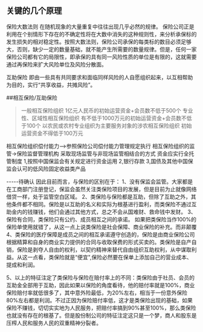 ## 关键的几个原理
保险大数法则
在随机现象的大量重复中往往出现几乎必然的规律。
保险公司正是利用在个别情形下存在的不确定性将在大数中消失的这种规则性，来分析承保标的发生损失的相对稳定性。按照大数法则，保险公司承保的每类标的数目必须足够大，否则，缺少一定的数量基础，就不能产生所需要的数量规律。但是，任何一家保险公司都有它的局限性，即承保的具有同一风险性质的单位是有限的，这就需要通过再保险来扩大风险单位及风险分散面。

互助保险
即由一些具有共同要求和面临同样风险的人自愿组织起来，以互相帮助为目的，实行“共享收益，共摊风险”。



##相互保险/互助保险
>一般相互保险组织
1亿元人民币的初始运营资金+会员数不低于500个
>专业性、区域性相互保险组织
有不低于1000万元的初始运营资金+会员数不低于100个
>以农民或农村专业组织为主要服务对象的涉农相互保险组织
初始运营资金不得低于100万元


相互保险组织偿付能力-->参照保险公司偿付能力管理规定执行
相互保险组织的监管->保险监督管理机构 采取现场监管与非现场监管相结合的方式
资金应实行全托管制度
1,按照中国保监会有关规定进行资金运用
2,银行存款
3,国债及其他中国保监会认可的低风险固定收益类产品


-----待确认
因此目前而言，与保险的区别在于：
1、没有保监会监管。大家都是在工商部门注册登记，保监会虽然关注类保险项目的发展，但是目前为止就像网络借贷一样，处于监管空白区域。
2、类保险与保险都是互助，但除了互助之外，其他条件都不相同。保险是以互助的名义和实际为根基进行盈利，而类保险不通过互助金内的钱赚钱，他们会通过其他方式，总之不会从国难财、救命钱中发财。
3、保险有合同，类保险只有公约、成员相互之间的承诺。
如果把类保险当作100%的保险单使用就错了，从这一点上说类保险是社会保障、商业保险的补充。而非颠覆
4、类保险的医疗保障是成员之间的相互承诺遵守创造的，保险是由商业保险公司根据精算和自身的商业实力提供的合同与收取保费的形式买卖的。类保险是自产自销，保险是剥夺人自由的权利，以契约精神来替代自由组织互助权利，从中谋取利益。从这一点看，类保险就是“便宜",保险必然要在保单上添加自己的营业成本、提成和利润。

5、以上的特征注定了类保险与保险在赔付率上的不同：类保险由于社员、会员的互助金全部用于互助，因此如果以保险的角度看待，他的赔付率就是100%，商业保险赔付率就低很多了，其中意外险最低，为20%左右，相当于一份意外保险80%左右都是利润。不过正因为保险赔付率低，这才是类保险出现的基础，如果保险不赚钱，切切实实地为人民服务，把赔付率搞到90%甚至100%，那么类保险也就没有存在的根基了。但是股份制公司的特征注定这只是一个梦，商人和股东是压榨人民和服务人民的双重精神分裂者。
